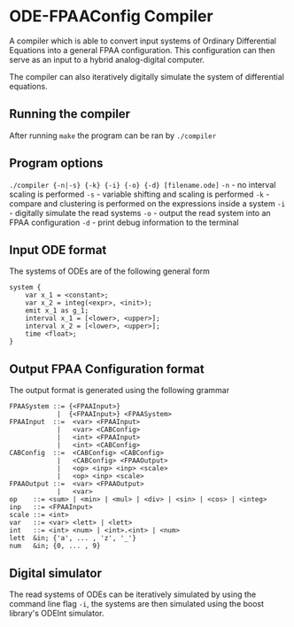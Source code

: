 # ODE-FPAAConfig Compiler 
A compiler which is able to convert input systems of Ordinary Differential Equations into a general FPAA configuration. This configuration can then serve as an input to a hybrid analog-digital computer.

The compiler can also iteratively digitally simulate the system of differential equations.

## Running the compiler
After running `make` the program can be ran by `./compiler`

## Program options
`./compiler {-n|-s} {-k} {-i} {-o} {-d} [filename.ode]`
`-n` - no interval scaling is performed
`-s` - variable shifting and scaling is performed
`-k` - compare and clustering is performed on the expressions inside a system
`-i` - digitally simulate the read systems
`-o` - output the read system into an FPAA configuration
`-d` - print debug information to the terminal

## Input ODE format
The systems of ODEs are of the following general form
```
system {
    var x_1 = <constant>;
    var x_2 = integ(<expr>, <init>);
    emit x_1 as g_1;
    interval x_1 = [<lower>, <upper>];
    interval x_2 = [<lower>, <upper>];
    time <float>;
}
```

## Output FPAA Configuration format
The output format is generated using the following grammar
```
FPAASystem ::= {<FPAAInput>} 
            |  {<FPAAInput>} <FPAASystem>
FPAAInput  ::=  <var> <FPAAInput>
            |   <var> <CABConfig>
            |   <int> <FPAAInput>
            |   <int> <CABConfig>
CABConfig  ::=  <CABConfig> <CABConfig>  
            |   <CABConfig> <FPAAOutput>
            |   <op> <inp> <inp> <scale>
            |   <op> <inp> <scale>
FPAAOutput ::=  <var> <FPAAOutput>
            |   <var>
op    ::= <sum> | <min> | <mul> | <div> | <sin> | <cos> | <integ>
inp   ::= <FPAAInput>
scale ::= <int>
var   ::= <var> <lett> | <lett>
int   ::= <int> <num> | <int>.<int> | <num>
lett  &in; {'a', ... , 'z', '_'}
num   &in; {0, ... , 9}
```

## Digital simulator
The read systems of ODEs can be iteratively simulated by using the command line flag `-i`, the systems are then simulated using the boost library's ODEInt simulator.
